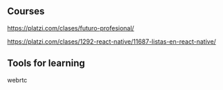 ## Courses

https://platzi.com/clases/futuro-profesional/

https://platzi.com/clases/1292-react-native/11687-listas-en-react-native/

## Tools for learning

webrtc
